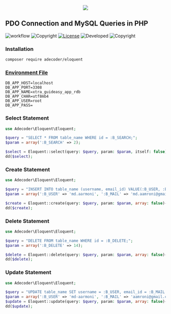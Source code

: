 <p align="center">
   <a href="https://adecoder.com" target="_blank">
      <img src="https://user-images.githubusercontent.com/61397934/151708131-1373e724-9264-4a52-b2f4-022f3d948357.png">
   </a>
   <h2>PDO Connection and MySQL Queries in PHP</h2>
</p>

![workflow](https://github.com/md-aamroni/eloquent/actions/workflows/application.yml/badge.svg)
![Copyright](https://img.shields.io/badge/Copyright-aDecoder-brightgreen.svg)
[![License](https://img.shields.io/badge/License-MIT-brightgreen.svg)](./LICENSE)
![Developed](https://img.shields.io/badge/PHP->=8.0-brightgreen.svg)
![Copyright](https://img.shields.io/badge/Developer-md.aamroni-brightgreen.svg)

### Installation
```bash
composer require adecoder/eloquent
```

### [Environment File](env-example)
```env
DB_APP_HOST=localhost
DB_APP_PORT=3308
DB_APP_NAME=xtra_guideasy_app_rdb
DB_APP_CHAR=utf8mb4
DB_APP_USER=root
DB_APP_PASS=
```

### Select Statement
```php
use Adecoder\Eloquent\Eloquent;

$query = "SELECT * FROM table_name WHERE id = :B_SEARCH;";
$param = array(':B_SEARCH' => 2);

$select = Eloquent::select(query: $query, param: $param, itself: false)->get();
dd($select);
```

### Create Statement
```php
use Adecoder\Eloquent\Eloquent;

$query = "INSERT INTO table_name (username, email_id) VALUE(:B_USER, :B_MAIL)";
$param = array(':B_USER' => 'md.aarmoni', ':B_MAIL' => 'md.aamroni@gmail.com');

$create = Eloquent::create(query: $query, param: $param, array: false)->get();
dd($create);
```

### Delete Statement
```php
use Adecoder\Eloquent\Eloquent;

$query = "DELETE FROM table_name WHERE id = :B_DELETE;";
$param = array(':B_DELETE' => 14);

$delete = Eloquent::delete(query: $query, param: $param, array: false)->get();
dd($delete);
```

### Update Statement
```php
use Adecoder\Eloquent\Eloquent;

$query = "UPDATE table_name SET username = :B_USER, email_id = :B_MAIL WHERE id = :B_UPDATE;";
$param = array(':B_USER' => 'md-aarmoni', ':B_MAIL' => 'aamroni@gmail.com', ':B_UPDATE' => 14);
$update = Eloquent::update(query: $query, param: $param, array: false)->get();
dd($update);
```